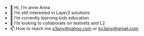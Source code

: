 - 👋 Hi, I’m anne Anna
- 👀 I’m still interested in Layer2 solutions
- 🌱 I’m currently learning kids education
- 💞️ I’m looking to collaborate on testnets and L2
- 📫 How to reach me x3any@yahoo.com or kx3any@gmail.com

<!---
x3kany/x3kany is a ✨ special ✨ repository because its `README.md` (this file) appears on your GitHub profile.
You can click the Preview link to take a look at your changes.
--->
